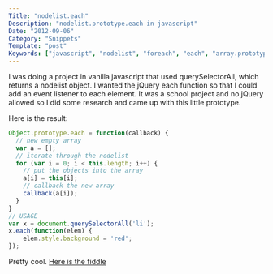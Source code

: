 ```yaml
---
Title: "nodelist.each"
Description: "nodelist.prototype.each in javascript"
Date: "2012-09-06"
Category: "Snippets"
Template: "post"
Keywords: ["javascript", "nodelist", "foreach", "each", "array.prototype.slice.call", "each", "node", "each"]
---
```


I was doing a project in vanilla javascript that used querySelectorAll, which returns a nodelist object. I wanted the jQuery each function so that I could add an event listener to each element. It was a school project and no jQuery allowed so I did some research and came up with this little prototype.

Here is the result:

```javascript
Object.prototype.each = function(callback) {
  // new empty array
  var a = [];
  // iterate through the nodelist
  for (var i = 0; i < this.length; i++) {
    // put the objects into the array
    a[i] = this[i];
    // callback the new array
    callback(a[i]);
  }
}
// USAGE
var x = document.querySelectorAll('li');
x.each(function(elem) {
    elem.style.background = 'red';
});
```

Pretty cool. [Here is the fiddle](http://jsfiddle.net/james2doyle/nrhgr/ "each prototype")

